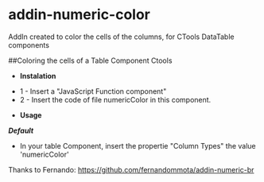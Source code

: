 addin-numeric-color
===================

AddIn created to color the cells of the columns, for CTools DataTable components


##Coloring the cells of a Table Component Ctools


* **Instalation**
 - 1 - Insert a "JavaScript Function component" 
 - 2 - Insert the code of file numericColor in this component.


* **Usage**
 
 ***Default***
 - In your table Component, insert the propertie "Column Types" the value 'numericColor' 
 

Thanks to Fernando: 
https://github.com/fernandommota/addin-numeric-br
